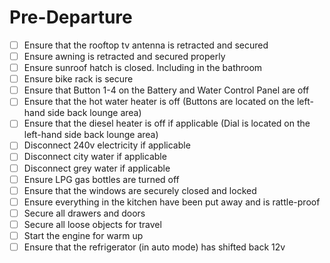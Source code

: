# Pre-Departure

- [ ] Ensure that the rooftop tv antenna is retracted and secured
- [ ] Ensure awning is retracted and secured properly
- [ ] Ensure sunroof hatch is closed. Including in the bathroom
- [ ] Ensure bike rack is secure
- [ ] Ensure that Button 1-4 on the Battery and Water Control Panel are off
- [ ] Ensure that the hot water heater is off
(Buttons are located on the left-hand side back lounge area)
- [ ] Ensure that the diesel heater is off if applicable
(Dial is located on the left-hand side back lounge area)
- [ ] Disconnect 240v electricity if applicable
- [ ] Disconnect city water if applicable
- [ ] Disconnect grey water if applicable
- [ ] Ensure LPG gas bottles are turned off
- [ ] Ensure that the windows are securely closed and locked
- [ ] Ensure everything in the kitchen have been put away and is rattle-proof
- [ ] Secure all drawers and doors
- [ ] Secure all loose objects for travel
- [ ] Start the engine for warm up
- [ ] Ensure that the refrigerator (in auto mode) has shifted back 12v
